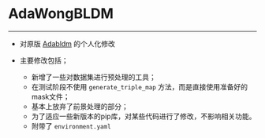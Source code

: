 # AdaWongBLDM

---

- 对原版 [Adabldm](https://github.com/GrandpaXun242/AdaBLDM) 的个人化修改

- 主要修改包括；
  - 新增了一些对数据集进行预处理的工具；
  - 在测试阶段不使用 `generate_triple_map` 方法，而是直接使用准备好的mask文件；
  - 基本上放弃了前景处理的部分；
  - 为了适应一些新版本的pip库，对某些代码进行了修改，不影响相关功能。
  - 附带了 `environment.yaml`